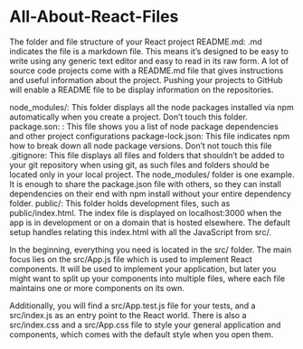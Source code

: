# All-About-React-Files

The folder and file structure of your React project
README.md: .md indicates the file is a markdown file. This means it’s designed to be easy to write using any generic text editor and easy to read in its raw form. A lot of source code projects come with a README.md file that gives instructions and useful information about the project. Pushing your projects to GitHub will enable a README file to be display information on the repositories. 
 
node_modules/:  This folder displays all the node packages installed via npm automatically when you create a project. Don’t touch this folder.
 package.son: : This file shows you a list of node package dependencies and other project configurations
package-lock.json: This file indicates npm how to break down all node package versions. Don’t not touch this file
 .gitignore: This file displays all files and folders that shouldn’t be added to your git repository when using git, as such files and folders should be located only in your local project. The node_modules/ folder is one example. It is enough to share the package.json file with others, so they can install dependencies on their end with npm install without your entire dependency folder.
public/: This folder holds development files, such as public/index.html. The index file is displayed on localhost:3000 when the app is in development or on a domain that is hosted elsewhere. The default setup handles relating this index.html with all the JavaScript from src/.

In the beginning, everything you need is located in the src/ folder. The main focus lies on the src/App.js file which is used to implement React components. It will be used to implement your application, but later you might want to split up your components into multiple files, where each file maintains one or more components on its own.

Additionally, you will find a src/App.test.js file for your tests, and a src/index.js as an entry point to the React world.
There is also a src/index.css and a src/App.css file to style your general application and components, which comes with the default style when you open them.
